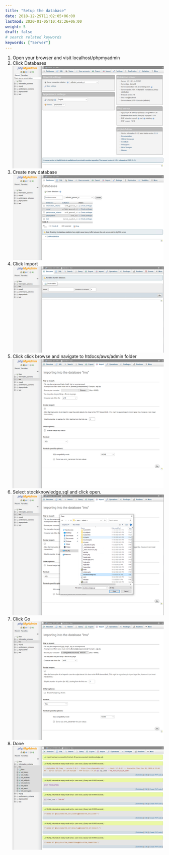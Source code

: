 ```yaml
---
title: "Setup the database"
date: 2018-12-29T11:02:05+06:00
lastmod: 2020-01-05T10:42:26+06:00
weight: 5
draft: false
# search related keywords
keywords: ["Server"]
---
```


1. Open your browser and visit localhost/phpmyadmin
2. Click Databases
   ![image](30.png)
3. Create new database
   ![image](31.png)
4. Click Import
   ![image](32.png)
5. Click click browse and navigate to htdocs/aws/admin folder
   ![image](33.png)
6. Select stockknowledge.sql and click open.
   ![image](34.png)
7. Click Go
   ![image](35.png)
8. Done
   ![image](36.png)
